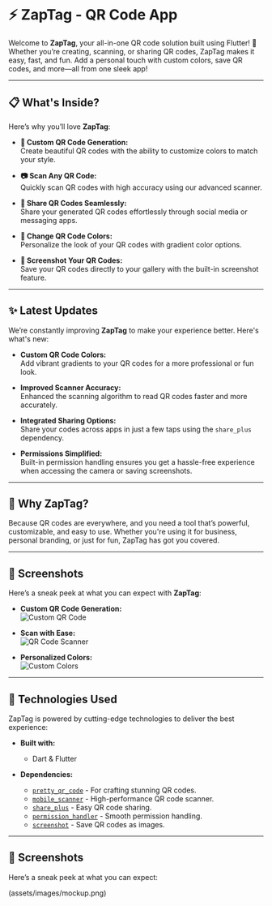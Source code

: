 # ⚡ ZapTag - QR Code App  

Welcome to **ZapTag**, your all-in-one QR code solution built using Flutter! 🎉  
Whether you’re creating, scanning, or sharing QR codes, ZapTag makes it easy, fast, and fun. Add a personal touch with custom colors, save QR codes, and more—all from one sleek app!  

---

## 📋 What's Inside?  

Here’s why you’ll love **ZapTag**:  

- **🎨 Custom QR Code Generation:**  
  Create beautiful QR codes with the ability to customize colors to match your style.  

- **📷 Scan Any QR Code:**  
  Quickly scan QR codes with high accuracy using our advanced scanner.  

- **🤝 Share QR Codes Seamlessly:**  
  Share your generated QR codes effortlessly through social media or messaging apps.  

- **🌈 Change QR Code Colors:**  
  Personalize the look of your QR codes with gradient color options.  

- **📸 Screenshot Your QR Codes:**  
  Save your QR codes directly to your gallery with the built-in screenshot feature.  

---

## ✨ Latest Updates  

We’re constantly improving **ZapTag** to make your experience better. Here's what's new:  

- **Custom QR Code Colors:**  
  Add vibrant gradients to your QR codes for a more professional or fun look.  

- **Improved Scanner Accuracy:**  
  Enhanced the scanning algorithm to read QR codes faster and more accurately.  

- **Integrated Sharing Options:**  
  Share your codes across apps in just a few taps using the `share_plus` dependency.  

- **Permissions Simplified:**  
  Built-in permission handling ensures you get a hassle-free experience when accessing the camera or saving screenshots.  

---

## 🎯 Why ZapTag?  

Because QR codes are everywhere, and you need a tool that’s powerful, customizable, and easy to use. Whether you're using it for business, personal branding, or just for fun, ZapTag has got you covered.  

---

## 📸 Screenshots  

Here’s a sneak peek at what you can expect with **ZapTag**:  

- **Custom QR Code Generation:**  
  ![Custom QR Code](assets/images/mockup_generate.png)  

- **Scan with Ease:**  
  ![QR Code Scanner](assets/images/mockup_scanner.png)  

- **Personalized Colors:**  
  ![Custom Colors](assets/images/mockup_colors.png)  

---

## 🚀 Technologies Used  

ZapTag is powered by cutting-edge technologies to deliver the best experience:  

- **Built with:**  
  - Dart & Flutter  

- **Dependencies:**  
  - [`pretty_qr_code`](https://pub.dev/packages/pretty_qr_code) - For crafting stunning QR codes.  
  - [`mobile_scanner`](https://pub.dev/packages/mobile_scanner) - High-performance QR code scanner.  
  - [`share_plus`](https://pub.dev/packages/share_plus) - Easy QR code sharing.  
  - [`permission_handler`](https://pub.dev/packages/permission_handler) - Smooth permission handling.  
  - [`screenshot`](https://pub.dev/packages/screenshot) - Save QR codes as images.  

---

## 📸 Screenshots  

Here’s a sneak peek at what you can expect:  

(assets/images/mockup.png)  
